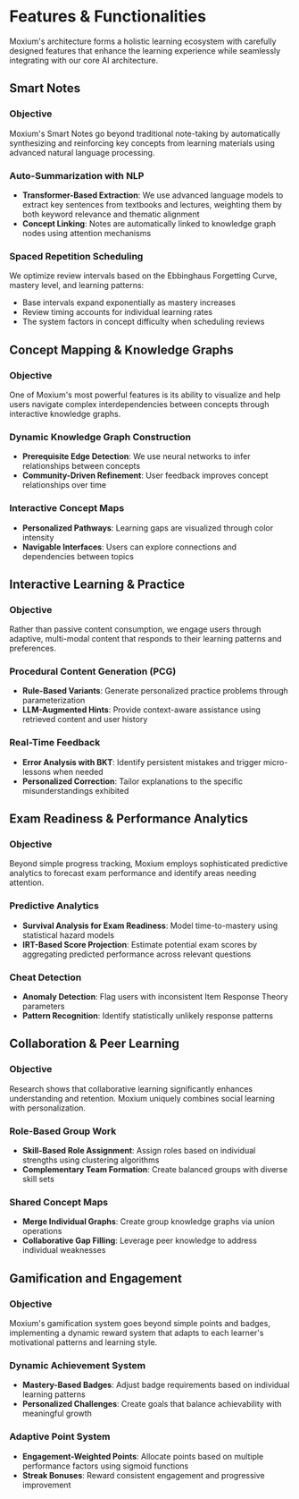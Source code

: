 # Features & Functionalities

Moxium's architecture forms a holistic learning ecosystem with carefully designed features that enhance the learning experience while seamlessly integrating with our core AI architecture.

## Smart Notes

### Objective
Moxium's Smart Notes go beyond traditional note-taking by automatically synthesizing and reinforcing key concepts from learning materials using advanced natural language processing.

### Auto-Summarization with NLP
- **Transformer-Based Extraction**: We use advanced language models to extract key sentences from textbooks and lectures, weighting them by both keyword relevance and thematic alignment
- **Concept Linking**: Notes are automatically linked to knowledge graph nodes using attention mechanisms

### Spaced Repetition Scheduling
We optimize review intervals based on the Ebbinghaus Forgetting Curve, mastery level, and learning patterns:
- Base intervals expand exponentially as mastery increases
- Review timing accounts for individual learning rates
- The system factors in concept difficulty when scheduling reviews

## Concept Mapping & Knowledge Graphs

### Objective
One of Moxium's most powerful features is its ability to visualize and help users navigate complex interdependencies between concepts through interactive knowledge graphs.

### Dynamic Knowledge Graph Construction
- **Prerequisite Edge Detection**: We use neural networks to infer relationships between concepts
- **Community-Driven Refinement**: User feedback improves concept relationships over time

### Interactive Concept Maps
- **Personalized Pathways**: Learning gaps are visualized through color intensity
- **Navigable Interfaces**: Users can explore connections and dependencies between topics

## Interactive Learning & Practice

### Objective
Rather than passive content consumption, we engage users through adaptive, multi-modal content that responds to their learning patterns and preferences.

### Procedural Content Generation (PCG)
- **Rule-Based Variants**: Generate personalized practice problems through parameterization
- **LLM-Augmented Hints**: Provide context-aware assistance using retrieved content and user history

### Real-Time Feedback
- **Error Analysis with BKT**: Identify persistent mistakes and trigger micro-lessons when needed
- **Personalized Correction**: Tailor explanations to the specific misunderstandings exhibited

## Exam Readiness & Performance Analytics

### Objective
Beyond simple progress tracking, Moxium employs sophisticated predictive analytics to forecast exam performance and identify areas needing attention.

### Predictive Analytics
- **Survival Analysis for Exam Readiness**: Model time-to-mastery using statistical hazard models
- **IRT-Based Score Projection**: Estimate potential exam scores by aggregating predicted performance across relevant questions

### Cheat Detection
- **Anomaly Detection**: Flag users with inconsistent Item Response Theory parameters
- **Pattern Recognition**: Identify statistically unlikely response patterns

## Collaboration & Peer Learning

### Objective
Research shows that collaborative learning significantly enhances understanding and retention. Moxium uniquely combines social learning with personalization.

### Role-Based Group Work
- **Skill-Based Role Assignment**: Assign roles based on individual strengths using clustering algorithms
- **Complementary Team Formation**: Create balanced groups with diverse skill sets

### Shared Concept Maps
- **Merge Individual Graphs**: Create group knowledge graphs via union operations
- **Collaborative Gap Filling**: Leverage peer knowledge to address individual weaknesses

## Gamification and Engagement

### Objective
Moxium's gamification system goes beyond simple points and badges, implementing a dynamic reward system that adapts to each learner's motivational patterns and learning style.

### Dynamic Achievement System
- **Mastery-Based Badges**: Adjust badge requirements based on individual learning patterns
- **Personalized Challenges**: Create goals that balance achievability with meaningful growth

### Adaptive Point System
- **Engagement-Weighted Points**: Allocate points based on multiple performance factors using sigmoid functions
- **Streak Bonuses**: Reward consistent engagement and progressive improvement
